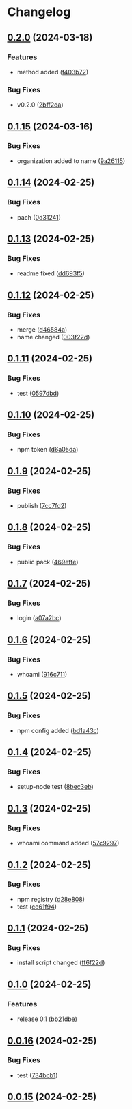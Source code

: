 # Changelog

## [0.2.0](https://github.com/ksv90/event-notifier/compare/v0.1.15...v0.2.0) (2024-03-18)


### Features

* method added ([f403b72](https://github.com/ksv90/event-notifier/commit/f403b72292dcdf40baeed8e798aa41bcf0569d43))


### Bug Fixes

* v0.2.0 ([2bff2da](https://github.com/ksv90/event-notifier/commit/2bff2dae87743724fc97536b71640cdc70fcffa9))

## [0.1.15](https://github.com/ksv90/event-notifier/compare/v0.1.14...v0.1.15) (2024-03-16)


### Bug Fixes

* organization added to name ([9a26115](https://github.com/ksv90/event-notifier/commit/9a261154fdba486acfda8e3e4b9a2e222c83e52e))

## [0.1.14](https://github.com/ksv90/event-notifier/compare/v0.1.13...v0.1.14) (2024-02-25)


### Bug Fixes

* pach ([0d31241](https://github.com/ksv90/event-notifier/commit/0d31241e337df9cfc2556f22541bad220eaff956))

## [0.1.13](https://github.com/ksv90/event-notifier/compare/v0.1.12...v0.1.13) (2024-02-25)


### Bug Fixes

* readme fixed ([dd693f5](https://github.com/ksv90/event-notifier/commit/dd693f5098e6c446bdb3ba9cfd119860019b8c2c))

## [0.1.12](https://github.com/ksv90/event-notifier/compare/v0.1.11...v0.1.12) (2024-02-25)


### Bug Fixes

* merge ([d46584a](https://github.com/ksv90/event-notifier/commit/d46584a816b04645fe1f7d0c4cf64e503f16a1e4))
* name changed ([003f22d](https://github.com/ksv90/event-notifier/commit/003f22ddab2ea00362e6330078566ce760bc0992))

## [0.1.11](https://github.com/ksv90/event-notifier/compare/v0.1.10...v0.1.11) (2024-02-25)


### Bug Fixes

* test ([0597dbd](https://github.com/ksv90/event-notifier/commit/0597dbd475d17e70530a4434c34942d77fde49e1))

## [0.1.10](https://github.com/ksv90/event-notifier/compare/v0.1.9...v0.1.10) (2024-02-25)


### Bug Fixes

* npm token ([d6a05da](https://github.com/ksv90/event-notifier/commit/d6a05da8860730ace1fcf484203de4195d655a3f))

## [0.1.9](https://github.com/ksv90/event-notifier/compare/v0.1.8...v0.1.9) (2024-02-25)


### Bug Fixes

* publish ([7cc7fd2](https://github.com/ksv90/event-notifier/commit/7cc7fd2da6cdd39b8732b2787db4358f1f1b6ee0))

## [0.1.8](https://github.com/ksv90/event-notifier/compare/v0.1.7...v0.1.8) (2024-02-25)


### Bug Fixes

* public pack ([469effe](https://github.com/ksv90/event-notifier/commit/469effecce45f4505c688573f04dde0805473d2a))

## [0.1.7](https://github.com/ksv90/event-notifier/compare/v0.1.6...v0.1.7) (2024-02-25)


### Bug Fixes

* login ([a07a2bc](https://github.com/ksv90/event-notifier/commit/a07a2bc33f82389884540cb0d5a88f19fb9385d0))

## [0.1.6](https://github.com/ksv90/event-notifier/compare/v0.1.5...v0.1.6) (2024-02-25)


### Bug Fixes

* whoami ([916c711](https://github.com/ksv90/event-notifier/commit/916c711c07a0759f45c6b775317153330ab1cc34))

## [0.1.5](https://github.com/ksv90/event-notifier/compare/v0.1.4...v0.1.5) (2024-02-25)


### Bug Fixes

* npm config added ([bd1a43c](https://github.com/ksv90/event-notifier/commit/bd1a43cadf2e7d90e19fc0938341d9b8c79c937c))

## [0.1.4](https://github.com/ksv90/event-notifier/compare/v0.1.3...v0.1.4) (2024-02-25)


### Bug Fixes

* setup-node test ([8bec3eb](https://github.com/ksv90/event-notifier/commit/8bec3eb4bf1d481ab7bc40a059f36aa88502c19b))

## [0.1.3](https://github.com/ksv90/event-notifier/compare/v0.1.2...v0.1.3) (2024-02-25)


### Bug Fixes

* whoami command added ([57c9297](https://github.com/ksv90/event-notifier/commit/57c92974a55a52846bf0c6306732b295f30b1020))

## [0.1.2](https://github.com/ksv90/event-notifier/compare/v0.1.1...v0.1.2) (2024-02-25)


### Bug Fixes

* npm registry ([d28e808](https://github.com/ksv90/event-notifier/commit/d28e808788005923585d4ec62da5cf3e79dc026b))
* test ([ce61f94](https://github.com/ksv90/event-notifier/commit/ce61f945f50558a697fd79c2db535a114fcc062a))

## [0.1.1](https://github.com/ksv90/event-notifier/compare/v0.1.0...v0.1.1) (2024-02-25)


### Bug Fixes

* install script changed ([ff6f22d](https://github.com/ksv90/event-notifier/commit/ff6f22d6884efa39cd7d260fa9b31b2b60d1dc73))

## [0.1.0](https://github.com/ksv90/event-notifier/compare/v0.0.16...v0.1.0) (2024-02-25)


### Features

* release 0.1 ([bb21dbe](https://github.com/ksv90/event-notifier/commit/bb21dbef9fa50b7ca5963b9e52d6a7a4e0c3743b))

## [0.0.16](https://github.com/ksv90/event-notifier/compare/v0.0.15...v0.0.16) (2024-02-25)


### Bug Fixes

* test ([734bcb1](https://github.com/ksv90/event-notifier/commit/734bcb1c2a8280aa69117386dfdcc568febef0b4))

## [0.0.15](https://github.com/ksv90/event-notifier/compare/v0.0.14...v0.0.15) (2024-02-25)
